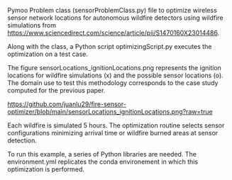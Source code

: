 Pymoo Problem class (sensorProblemClass.py) file to optimize wireless sensor network locations for autonomous wildfire detectors using wildfire simulations from https://www.sciencedirect.com/science/article/pii/S1470160X23014486.

Along with the class, a Python script optimizingScript.py executes the optimization on a test case.

The figure sensorLocations_ignitionLocations.png represents the ignition locations for wildfire simulations (x) and the possible sensor locations (o). The domain use to test this methodology corresponds to the case study computed for the previous paper.

https://github.com/juanlu29/fire-sensor-optimizer/blob/main/sensorLocations_ignitionLocations.png?raw=true

Each wildfire is simulated 5 hours. The optimization routine selects sensor configurations minimizing arrival time or wildfire burned areas at sensor detection.

To run this example, a series of Python libraries are needed. The environment.yml replicates the conda environement in which this optimization is performed. 
